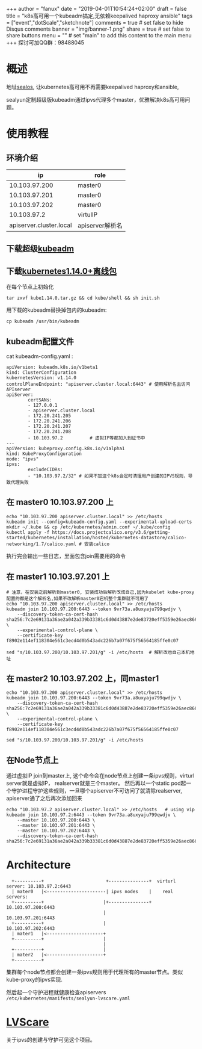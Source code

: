 +++
author = "fanux"
date = "2019-04-01T10:54:24+02:00"
draft = false
title = "k8s高可用一个kubeadm搞定,无依赖keepalived haproxy ansible"
tags = ["event","dotScale","sketchnote"]
comments = true     # set false to hide Disqus comments
banner = "img/banner-1.png"
share = true        # set false to share buttons
menu = ""           # set "main" to add this content to the main menu
+++
探讨可加QQ群：98488045

# 概述
地址[sealos](https://github.com/fanux/sealos), 让kubernetes高可用不再需要keepalived haproxy和ansible, 

sealyun定制超级版kubeadm通过ipvs代理多个master，优雅解决k8s高可用问题。
<!--more-->

# 使用教程
## 环境介绍
|ip | role|
| --- | --- |
| 10.103.97.200 | master0|
| 10.103.97.201 | master0|
| 10.103.97.202 | master0|
| 10.103.97.2 | virtulIP|
| apiserver.cluster.local | apiserver解析名|

## 下载超级[kubeadm](https://github.com/fanux/kube/releases/tag/v0.0.30-kubeadm-lvscare)
## 下载[kubernetes1.14.0+离线包](http://store.lameleg.com)
在每个节点上初始化
```
tar zxvf kube1.14.0.tar.gz && cd kube/shell && sh init.sh
```
用下载的kubeadm替换掉包内的kubeadm:
```
cp kubeadm /usr/bin/kubeadm
```

## kubeadm配置文件 
cat kubeadm-config.yaml :

```
apiVersion: kubeadm.k8s.io/v1beta1
kind: ClusterConfiguration
kubernetesVersion: v1.14.0
controlPlaneEndpoint: "apiserver.cluster.local:6443" # 使用解析名去访问APIserver
apiServer:
        certSANs:
        - 127.0.0.1
        - apiserver.cluster.local
        - 172.20.241.205
        - 172.20.241.206
        - 172.20.241.207
        - 172.20.241.208
        - 10.103.97.2          # 虚拟IP等都加入到证书中
---
apiVersion: kubeproxy.config.k8s.io/v1alpha1
kind: KubeProxyConfiguration
mode: "ipvs"
ipvs:
        excludeCIDRs: 
        - "10.103.97.2/32" # 如果不加这个k8s会定时清理用户创建的IPVS规则，导致代理失败
```
## 在 master0 10.103.97.200 上
```
echo "10.103.97.200 apiserver.cluster.local" >> /etc/hosts
kubeadm init --config=kubeadm-config.yaml --experimental-upload-certs  
mkdir ~/.kube && cp /etc/kubernetes/admin.conf ~/.kube/config
kubectl apply -f https://docs.projectcalico.org/v3.6/getting-started/kubernetes/installation/hosted/kubernetes-datastore/calico-networking/1.7/calico.yaml # 安装calico
```
执行完会输出一些日志，里面包含join需要用的命令

## 在 master1 10.103.97.201 上
```
# 注意，在安装之前解析到master0, 安装成功后解析改成自己,因为kubelet kube-proxy配置的都是这个解析名,如果不改解析master0宕机整个集群就不可用了
echo "10.103.97.200 apiserver.cluster.local" >> /etc/hosts 
kubeadm join 10.103.97.200:6443 --token 9vr73a.a8uxyaju799qwdjv \
    --discovery-token-ca-cert-hash sha256:7c2e69131a36ae2a042a339b33381c6d0d43887e2de83720eff5359e26aec866 \
    --experimental-control-plane \
    --certificate-key f8902e114ef118304e561c3ecd4d0b543adc226b7a07f675f56564185ffe0c07 

sed "s/10.103.97.200/10.103.97.201/g" -i /etc/hosts  # 解析改也自己本机地址
```

## 在 master2 10.103.97.202 上，同master1
```
echo "10.103.97.200 apiserver.cluster.local" >> /etc/hosts
kubeadm join 10.103.97.200:6443 --token 9vr73a.a8uxyaju799qwdjv \
    --discovery-token-ca-cert-hash sha256:7c2e69131a36ae2a042a339b33381c6d0d43887e2de83720eff5359e26aec866 \
    --experimental-control-plane \
    --certificate-key f8902e114ef118304e561c3ecd4d0b543adc226b7a07f675f56564185ffe0c07  

sed "s/10.103.97.200/10.103.97.201/g" -i /etc/hosts
```

## 在Node节点上
通过虚拟IP join到master上, 这个命令会在node节点上创建一条ipvs规则，virturl server就是虚拟IP， realserver就是三个master。
然后再以一个static pod起一个守护进程守护这些规则，一旦哪个apiserver不可访问了就清除realserver, apiserver通了之后再次添加回来
```
echo "10.103.97.2 apiserver.cluster.local" >> /etc/hosts   # using vip
kubeadm join 10.103.97.2:6443 --token 9vr73a.a8uxyaju799qwdjv \
    --master 10.103.97.200:6443 \
    --master 10.103.97.201:6443 \
    --master 10.103.97.202:6443 \
    --discovery-token-ca-cert-hash sha256:7c2e69131a36ae2a042a339b33381c6d0d43887e2de83720eff5359e26aec866 
```

# Architecture
```
  +----------+                       +---------------+  virturl server: 10.103.97.2:6443
  | mater0   |<----------------------| ipvs nodes    |    real servers:
  +----------+                      |+---------------+            10.103.97.200:6443
                                    |                             10.103.97.201:6443
  +----------+                      |                             10.103.97.202:6443
  | mater1   |<---------------------+
  +----------+                      |
                                    |
  +----------+                      |
  | mater2   |<---------------------+
  +----------+
```

集群每个node节点都会创建一条ipvs规则用于代理所有的master节点。类似kube-proxy的ipvs实现.

然后起一个守护进程就健康检查apiservers `/etc/kubernetes/manifests/sealyun-lvscare.yaml`

# [LVScare](https://github.com/fanux/LVScare)
关于ipvs的创建与守护可见这个项目。


